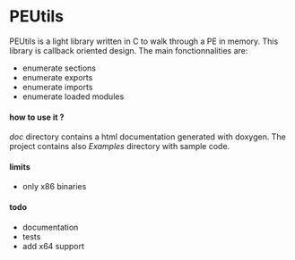 # PEUtils

PEUtils is a light library written in C to walk through a PE in memory. This library is callback oriented design. The main fonctionnalities are:

* enumerate sections
* enumerate exports
* enumerate imports
* enumerate loaded modules

#### how to use it ?

*doc* directory contains a html documentation generated with doxygen. The project contains also  *Examples* directory with sample code.

#### limits

* only x86 binaries

#### todo

* documentation
* tests
* add x64 support

